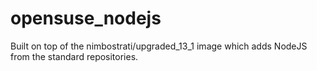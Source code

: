 opensuse_nodejs
===============

Built on top of the nimbostrati/upgraded_13_1 image which adds NodeJS from the standard repositories.

